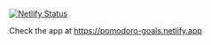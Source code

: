 [![Netlify Status](https://api.netlify.com/api/v1/badges/bd33780b-b13b-41c4-b61e-cf8f4948451f/deploy-status)](https://app.netlify.com/sites/pomodoro-goals/deploys)

Check the app at https://pomodoro-goals.netlify.app
